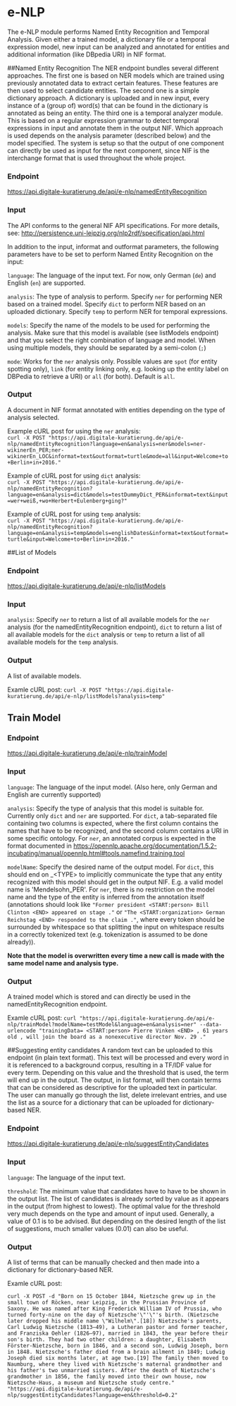 # e-NLP


The e-NLP module performs Named Entity Recognition and Temporal Analysis. Given either a trained model, a dictionary file or a temporal expression model, new input can be analyzed and annotated for entities and additional information (like DBpedia URI) in NIF format.

##Named Entity Recognition
The NER endpoint bundles several different approaches. 
The first one is based on NER models which are trained using previously annotated data to extract certain features. These features are then used to select candidate entities. The second one is a simple dictionary approach. A dictionary is uploaded and in new input, every instance of a (group of) word(s) that can be found in the dictionary is annotated as being an entity. 
The third one is a temporal analyzer module. This is based on a regular expression grammar to detect temporal expressions in input and annotate them in the output NIF.
Which approach is used depends on the analysis parameter (described below) and the model specified.
The system is setup so that the output of one component can directly be used as input for the next component, since NIF is the interchange format that is used throughout the whole project.

### Endpoint

https://api.digitale-kuratierung.de/api/e-nlp/namedEntityRecognition

### Input
The API conforms to the general NIF API specifications. For more details, see: http://persistence.uni-leipzig.org/nlp2rdf/specification/api.html

In addition to the input, informat and outformat parameters, the following parameters have to be set to perform Named Entity Recognition on the input:  
  
`language`: The language of the input text. For now, only German (`de`) and English (`en`) are supported.  
  
`analysis`: The type of analysis to perform. Specify `ner` for performing NER based on a trained model. Specify `dict` to perform NER based on an uploaded dictionary. Specify `temp` to perform NER for temporal expressions.  
  
`models`: Specify the name of the models to be used for performing the analysis. Make sure that this model is available (see listModels endpoint) and that you select the right combination of language and model. When using multiple models, they should be separated by a semi-colon (`;`)
  

`mode`: Works for the `ner` analysis only. Possible values are `spot` (for entity spotting only), `link` (for entity linking only, e.g. looking up the entity label on DBPedia to retrieve a URI) or `all` (for both). Default is `all`.



### Output
A document in NIF format annotated with entities depending on the type of analysis selected.

Example cURL post for using the `ner` analysis:  
`curl -X POST "https://api.digitale-kuratierung.de/api/e-nlp/namedEntityRecognition?language=en&analysis=ner&models=ner-wikinerEn_PER;ner-wikinerEn_LOC&informat=text&outformat=turtle&mode=all&input=Welcome+to+Berlin+in+2016."`

Example of cURL post for using `dict` analysis:  
`curl -X POST "https://api.digitale-kuratierung.de/api/e-nlp/namedEntityRecognition?language=en&analysis=dict&models=testDummyDict_PER&informat=text&input=wer+weiß,+wo+Herbert+Eulenberg+ging?"`


Example of cURL post for using `temp` analysis:  
`curl -X POST "https://api.digitale-kuratierung.de/api/e-nlp/namedEntityRecognition?language=en&analysis=temp&models=englishDates&informat=text&outformat=turtle&input=Welcome+to+Berlin+in+2016."`

##List of Models

### Endpoint

https://api.digitale-kuratierung.de/api/e-nlp/listModels

### Input
`analysis`: Specify `ner` to return a list of all available models for the `ner` analysis (for the namedEntityRecognition endpoint), `dict` to return a list of all available models for the `dict` analysis or `temp` to return a list of all available models for the `temp` analysis.

### Output
A list of available models.

Examle cURL post:
`curl -X POST "https://api.digitale-kuratierung.de/api/e-nlp/listModels?analysis=temp"`

## Train Model

### Endpoint

https://api.digitale-kuratierung.de/api/e-nlp/trainModel

### Input
`language`: The language of the input model. (Also here, only German and English are currently supported)

`analysis`: Specify the type of analysis that this model is suitable for. Currently only `dict` and `ner` are supported. For `dict`, a tab-separated file containing two columns is expected, where the first column contains the names that have to be recognized, and the second column contains a URI in some specific ontology. For `ner`, an annotated corpus is expected in the format documented in https://opennlp.apache.org/documentation/1.5.2-incubating/manual/opennlp.html#tools.namefind.training.tool

`modelName`: Specify the desired name of the output model. For `dict`, this should end on _&lt;TYPE&gt; to implicitly communicate the type that any entity recognized with this model should get in the output NIF. E.g. a valid model name is 'Mendelsohn_PER'. For `ner`, there is no restriction on the model name and the type of the entity is inferred from the annotation itself (annotations should look like ```"Former president <START:person> Bill Clinton <END> appeared on stage ."``` or ```"The <START:organization> German Reichstag <END> responded to the claim ."```, where every token should be surrounded by whitespace so that splitting the input on whitespace results in a correctly tokenized text (e.g. tokenization is assumed to be done already)). 

**Note that the model is overwritten every time a new call is made with the same model name and analysis type.**

### Output
A trained model which is stored and can directly be used in the namedEntityRecognition endpoint.

Examle cURL post:
`curl "https://api.digitale-kuratierung.de/api/e-nlp/trainModel?modelName=testModel&language=en&analysis=ner" --data-urlencode "trainingData= <START:person> Pierre Vinken <END> , 61 years old , will join the board as a nonexecutive director Nov. 29 ."`

##Suggesting entity candidates
A random text can be uploaded to this endpoint (in plain text format). This text will be processed and every word in it is referenced to a background corpus, resulting in a TF/IDF value for every term. Depending on this value and the threshold that is used, the term will end up in the output. The output, in list format, will then contain terms that can be considered as descriptive for the uploaded text in particular. The user can manually go through the list, delete irrelevant entries, and use the list as a source for a dictionary that can be uploaded for dictionary-based NER.

### Endpoint

https://api.digitale-kuratierung.de/api/e-nlp/suggestEntityCandidates

### Input
`language`: The language of the input text.

`threshold`: The minimum value that candidates have to have to be shown in the output list. The list of candidates is already sorted by value as it appears in the output (from highest to lowest). The optimal value for the threshold very much depends on the type and amount of input used. Generally, a value of 0.1 is to be advised. But depending on the desired length of the list of suggestions, much smaller values (0.01) can also be useful.

### Output
A list of terms that can be manually checked and then made into a dictionary for dictionary-based NER.

Examle cURL post:
```
curl -X POST -d "Born on 15 October 1844, Nietzsche grew up in the small town of Röcken, near Leipzig, in the Prussian Province of Saxony. He was named after King Frederick William IV of Prussia, who turned forty-nine on the day of Nietzsche'\"'\"'s birth. (Nietzsche later dropped his middle name \"Wilhelm\".[18]) Nietzsche's parents, Carl Ludwig Nietzsche (1813–49), a Lutheran pastor and former teacher, and Franziska Oehler (1826–97), married in 1843, the year before their son's birth. They had two other children: a daughter, Elisabeth Förster-Nietzsche, born in 1846, and a second son, Ludwig Joseph, born in 1848. Nietzsche's father died from a brain ailment in 1849; Ludwig Joseph died six months later, at age two.[19] The family then moved to Naumburg, where they lived with Nietzsche's maternal grandmother and his father's two unmarried sisters. After the death of Nietzsche's grandmother in 1856, the family moved into their own house, now Nietzsche-Haus, a museum and Nietzsche study centre." "https://api.digitale-kuratierung.de/api/e-nlp/suggestEntityCandidates?language=en&threshold=0.2"
```

